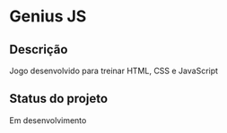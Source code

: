 # Genius JS
## Descrição
Jogo desenvolvido para treinar HTML, CSS e JavaScript
## Status do projeto
Em desenvolvimento